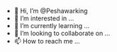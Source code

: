 - 👋 Hi, I’m @Peshawarking
- 👀 I’m interested in ...
- 🌱 I’m currently learning ...
- 💞️ I’m looking to collaborate on ...
- 📫 How to reach me ...

<!---
Peshawarking/Peshawarking is a ✨ special ✨ repository because its `README.md` (this file) appears on your GitHub profile.
You can click the Preview link to take a look at your changes.
--->
